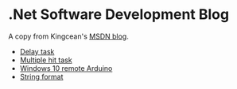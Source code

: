 # .Net Software Development Blog

A copy from Kingcean's [MSDN blog](http://blogs.msdn.com/b/kingcean/).

- [Delay task](archive/2016/03/20/delay-task.md)
- [Multiple hit task](archive/2016/03/21/multiple-hit-task.md)
- [Windows 10 remote Arduino](archive/2016/04/02/windows-remote-arduino.md)
- [String format](archive/2016/04/06/string-format.md)
